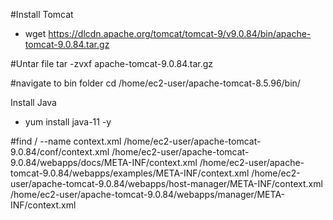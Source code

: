 #Install Tomcat
- wget https://dlcdn.apache.org/tomcat/tomcat-9/v9.0.84/bin/apache-tomcat-9.0.84.tar.gz

#Untar file
tar -zvxf apache-tomcat-9.0.84.tar.gz

#navigate to bin folder
cd /home/ec2-user/apache-tomcat-8.5.96/bin/

Install Java
- yum install java-11 -y

#find / --name context.xml
/home/ec2-user/apache-tomcat-9.0.84/conf/context.xml
/home/ec2-user/apache-tomcat-9.0.84/webapps/docs/META-INF/context.xml
/home/ec2-user/apache-tomcat-9.0.84/webapps/examples/META-INF/context.xml
/home/ec2-user/apache-tomcat-9.0.84/webapps/host-manager/META-INF/context.xml
/home/ec2-user/apache-tomcat-9.0.84/webapps/manager/META-INF/context.xml



